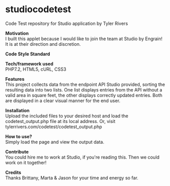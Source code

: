 # studiocodetest
Code Test repository for Studio application by Tyler Rivers

<strong>Motivation</strong><br />
I built this applet because I would like to join the team at Studio by Engrain! It is at their direction and discretion.

<strong>Code Style Standard</strong>

<strong>Tech/framework used</strong><br />
PHP7.2, HTML5, cURL, CSS3

<strong>Features</strong><br />
This project collects data from the endpoint API Studio provided, sorting the resulting data into two lists. One list displays entries from the API without a valid area in square feet, the other displays correctly updated entries. Both are displayed in a clear visual manner for the end user.

<strong>Installation</strong><br />
Upload the included files to your desired host and load the codetest_output.php file at its local address. Or, visit tylerrivers.com/codetest/codetest_output.php

<strong>How to use?</strong><br />
Simply load the page and view the output data.

<strong>Contribute</strong><br />
You could hire me to work at Studio, if you're reading this. Then we could work on it together!

<strong>Credits</strong><br />
Thanks Brittany, Marta & Jason for your time and energy so far.
